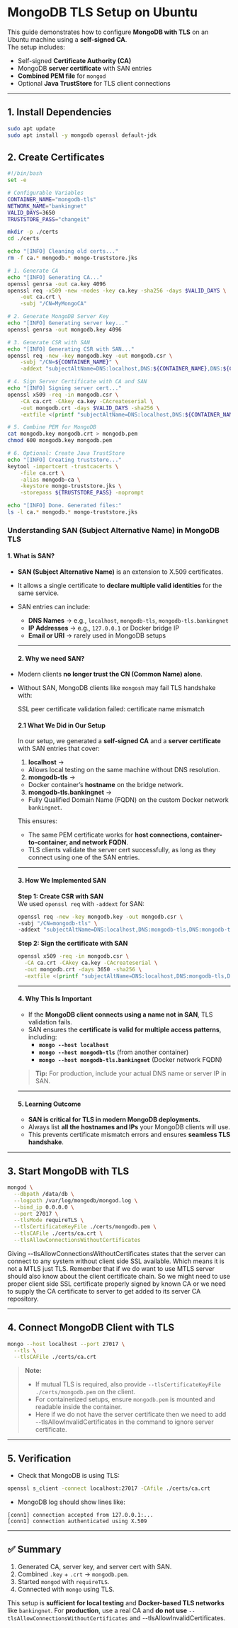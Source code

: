

# MongoDB TLS Setup on Ubuntu

This guide demonstrates how to configure **MongoDB with TLS** on an Ubuntu machine using a **self-signed CA**.  
The setup includes:

- Self-signed **Certificate Authority (CA)**
- MongoDB **server certificate** with SAN entries
- **Combined PEM file** for `mongod`
- Optional **Java TrustStore** for TLS client connections

---

## 1. Install Dependencies

```bash
sudo apt update
sudo apt install -y mongodb openssl default-jdk


```

## 2. Create Certificates

```bash
#!/bin/bash
set -e

# Configurable Variables
CONTAINER_NAME="mongodb-tls"
NETWORK_NAME="bankingnet"
VALID_DAYS=3650
TRUSTSTORE_PASS="changeit"

mkdir -p ./certs
cd ./certs

echo "[INFO] Cleaning old certs..."
rm -f ca.* mongodb.* mongo-truststore.jks

# 1. Generate CA
echo "[INFO] Generating CA..."
openssl genrsa -out ca.key 4096
openssl req -x509 -new -nodes -key ca.key -sha256 -days $VALID_DAYS \
    -out ca.crt \
    -subj "/CN=MyMongoCA"

# 2. Generate MongoDB Server Key
echo "[INFO] Generating server key..."
openssl genrsa -out mongodb.key 4096

# 3. Generate CSR with SAN
echo "[INFO] Generating CSR with SAN..."
openssl req -new -key mongodb.key -out mongodb.csr \
    -subj "/CN=${CONTAINER_NAME}" \
    -addext "subjectAltName=DNS:localhost,DNS:${CONTAINER_NAME},DNS:${CONTAINER_NAME}.${NETWORK_NAME}"

# 4. Sign Server Certificate with CA and SAN
echo "[INFO] Signing server cert..."
openssl x509 -req -in mongodb.csr \
    -CA ca.crt -CAkey ca.key -CAcreateserial \
    -out mongodb.crt -days $VALID_DAYS -sha256 \
    -extfile <(printf "subjectAltName=DNS:localhost,DNS:${CONTAINER_NAME},DNS:${CONTAINER_NAME}.${NETWORK_NAME}")

# 5. Combine PEM for MongoDB
cat mongodb.key mongodb.crt > mongodb.pem
chmod 600 mongodb.key mongodb.pem

# 6. Optional: Create Java TrustStore
echo "[INFO] Creating truststore..."
keytool -importcert -trustcacerts \
    -file ca.crt \
    -alias mongodb-ca \
    -keystore mongo-truststore.jks \
    -storepass ${TRUSTSTORE_PASS} -noprompt

echo "[INFO] Done. Generated files:"
ls -l ca.* mongodb.* mongo-truststore.jks
```
### Understanding SAN (Subject Alternative Name) in MongoDB TLS

  #### 1. What is SAN?

- **SAN (Subject Alternative Name)** is an extension to X.509 certificates.
- It allows a single certificate to **declare multiple valid identities** for the same service.
- SAN entries can include:
  - **DNS Names** → e.g., `localhost`, `mongodb-tls`, `mongodb-tls.bankingnet`
  - **IP Addresses** → e.g., `127.0.0.1` or Docker bridge IP
  - **Email or URI** → rarely used in MongoDB setups
  ------
  #### 2. Why we need SAN?
- Modern clients **no longer trust the CN (Common Name) alone**.

- Without SAN, MongoDB clients like `mongosh` may fail TLS handshake with:

  SSL peer certificate validation failed: certificate name mismatch

  #### 2.1 What We Did in Our Setup
  
  In our setup, we generated a **self-signed CA** and a **server certificate** with SAN entries that cover:
  
  1. **localhost** →  
   - Allows local testing on the same machine without DNS resolution.
  
  2. **mongodb-tls** →  
   - Docker container’s **hostname** on the bridge network.
  
  3. **mongodb-tls.bankingnet** →  
   - Fully Qualified Domain Name (FQDN) on the custom Docker network `bankingnet`.
  
  This ensures:
  - The same PEM certificate works for **host connections, container-to-container, and network FQDN**.
  - TLS clients validate the server cert successfully, as long as they connect using one of the SAN entries.
  
  ------
  
  #### 3. How We Implemented SAN
  
  **Step 1: Create CSR with SAN**  
  We used `openssl req` with `-addext` for SAN:
  
  ```bash
  openssl req -new -key mongodb.key -out mongodb.csr \
  -subj "/CN=mongodb-tls" \
  -addext "subjectAltName=DNS:localhost,DNS:mongodb-tls,DNS:mongodb-tls.bankingnet"
  ```

  **Step 2: Sign the certificate with SAN**

  ```bash
  openssl x509 -req -in mongodb.csr \
    -CA ca.crt -CAkey ca.key -CAcreateserial \
    -out mongodb.crt -days 3650 -sha256 \
    -extfile <(printf "subjectAltName=DNS:localhost,DNS:mongodb-tls,DNS:mongodb-tls.bankingnet")
  ```

  ------

  #### 4. Why This Is Important

  - If the **MongoDB client connects using a name not in SAN**, TLS validation fails.
  - SAN ensures the **certificate is valid for multiple access patterns**, including:
    - **`mongo --host localhost`**
    - **`mongo --host mongodb-tls`** (from another container)
    - **`mongo --host mongodb-tls.bankingnet`** (Docker network FQDN)

  > **Tip:** For production, include your actual DNS name or server IP in SAN.

  ------

  #### 5. Learning Outcome

  - **SAN is critical for TLS in modern MongoDB deployments.**
  - Always list **all the hostnames and IPs** your MongoDB clients will use.
  - This prevents certificate mismatch errors and ensures **seamless TLS handshake**.

------
## 3. Start MongoDB with TLS

```bash
mongod \
  --dbpath /data/db \
  --logpath /var/log/mongodb/mongod.log \
  --bind_ip 0.0.0.0 \
  --port 27017 \
  --tlsMode requireTLS \
  --tlsCertificateKeyFile ./certs/mongodb.pem \
  --tlsCAFile ./certs/ca.crt \
  --tlsAllowConnectionsWithoutCertificates
```

Giving --tlsAllowConnectionsWithoutCertificates states that the server can connect to any system without client side SSL available. Which means it is not a MTLS just TLS. Remember that if we do want to use MTLS server should also know about the client certificate chain. So we might need to use proper client side SSL certificate properly signed by known CA or we need to supply the CA certificate to server to get added to its server CA repository.

------

## 4. Connect MongoDB Client with TLS

```bash
mongo --host localhost --port 27017 \
  --tls \
  --tlsCAFile ./certs/ca.crt
```

> **Note:**
>
> - If mutual TLS is required, also provide `--tlsCertificateKeyFile ./certs/mongodb.pem` on the client.
> - For containerized setups, ensure `mongodb.pem` is mounted and readable inside the container.
> - Here if we do not have the server certificate then we need to add --tlsAllowInvalidCertificates in the command to ignore server certificate.

------

## 5. Verification

- Check that MongoDB is using TLS:

```bash
openssl s_client -connect localhost:27017 -CAfile ./certs/ca.crt
```

- MongoDB log should show lines like:

```text
[conn1] connection accepted from 127.0.0.1:...
[conn1] connection authenticated using X.509
```

------

## ✅ Summary

1. Generated CA, server key, and server cert with SAN.
2. Combined `.key` + `.crt` → `mongodb.pem`.
3. Started `mongod` with `requireTLS`.
4. Connected with `mongo` using TLS.

This setup is **sufficient for local testing** and **Docker-based TLS networks** like `bankingnet`.
 For **production**, use a real CA and **do not use** `--tlsAllowConnectionsWithoutCertificates` and --tlsAllowInvalidCertificates.
